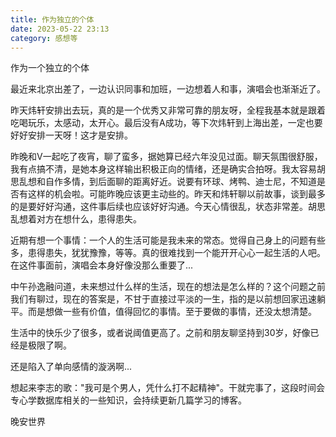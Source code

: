 ```yaml
---
title: 作为独立的个体
date: 2023-05-22 23:13
category: 感想等
---
```


作为一个独立的个体

<!--more-->

最近来北京出差了，一边认识同事和加班，一边想着人和事，演唱会也渐渐近了。

昨天炜轩安排出去玩，真的是一个优秀又非常可靠的朋友呀，全程我基本就是跟着吃喝玩乐，太感动，太开心。最后没有A成功，等下次炜轩到上海出差，一定也要好好安排一天呀！这才是安排。

昨晚和V一起吃了夜宵，聊了蛮多，据她算已经六年没见过面。聊天氛围很舒服，我有点搞不清，是她本身这样输出积极正向的情绪，还是确实合拍呀。我太容易胡思乱想和自作多情，到后面聊的距离好近。说要有环球、烤鸭、迪士尼，不知道是否有这样的机会啦。可能昨晚应该更主动些的。昨天和炜轩聊以前故事，谈到最多的是要好好沟通，这件事后续也应该好好沟通。今天心情很乱，状态非常差。胡思乱想着对方在想什么，患得患失。

近期有想一个事情：一个人的生活可能是我未来的常态。觉得自己身上的问题有些多，患得患失，犹犹豫豫，等等。真的很难找到一个能开开心心一起生活的人吧。在这件事面前，演唱会本身好像没那么重要了...

中午孙逸融问道，未来想过什么样的生活，现在的想法是怎么样的？这个问题之前我们有聊过，现在的答案是，不甘于直接过平淡的一生，指的是以前想回家迅速躺平。而是想做一些有价值，值得回忆的事情。至于要做的事情，还没太想清楚。

生活中的快乐少了很多，或者说阈值更高了。之前和朋友聊坚持到30岁，好像已经是极限了啊。

还是陷入了单向感情的漩涡啊...

想起来李志的歌："我可是个男人，凭什么打不起精神"。干就完事了，这段时间会专心学数据库相关的一些知识，会持续更新几篇学习的博客。

晚安世界
